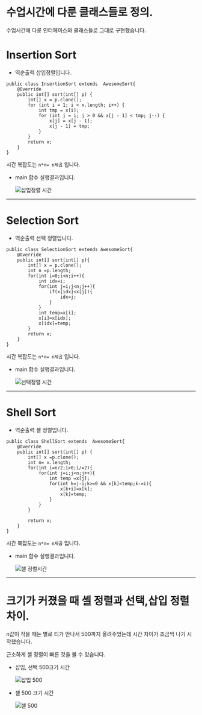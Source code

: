 # 수업시간에 다룬 클래스들로 정의.

수업시간에 다룬 인터페이스와 클래스들로 그대로 구현했습니다.

# Insertion Sort

* 역순출력 삽입정렬입니다.
```
public class InsertionSort extends  AwesomeSort{
    @Override
    public int[] sort(int[] p) {
        int[] x = p.clone();
        for (int i = 1; i < x.length; i++) {
            int tmp = x[i];
            for (int j = i; j > 0 && x[j - 1] < tmp; j--) {
                x[j] = x[j - 1];
                x[j - 1] = tmp;
            }
        }
        return x;
    }
}
```
시간 복잡도는 `n*n= n제곱` 입니다.

* main 함수 실행결과입니다.


    ![삽입정렬 시간](https://user-images.githubusercontent.com/80373000/116873978-834c2280-ac53-11eb-887c-aa7b69665b59.JPG)
*** 

# Selection Sort

* 역순출력 선택 정렬입니다.

```
public class SelectionSort extends AwesomeSort{
    @Override
    public int[] sort(int[] p){
        int[] x = p.clone();
        int n =p.length;
        for(int i=0;i<n;i++){
            int idx=i;
            for(int j=i;j<n;j++){
                if(x[idx]<x[j]){
                    idx=j;
                }
            }
            int temp=x[i];
            x[i]=x[idx];
            x[idx]=temp;
        }
        return x;
    }
}
```
시간 복잡도는 `n*n= n제곱` 입니다.

* main 함수 실행결과입니다.


    ![선택정렬 시간](https://user-images.githubusercontent.com/80373000/116873980-834c2280-ac53-11eb-8b55-fc4acd0d01ab.JPG)
***
# Shell Sort

* 역순출력 셸 정렬입니다.
```
public class ShellSort extends  AwesomeSort{
    @Override
    public int[] sort(int[] p) {
        int[] x =p.clone();
        int n= x.length;
        for(int i=n/2;i>0;i/=2){
            for(int j=i;j<n;j++){
                int temp =x[j];
                for(int k=j-i;k>=0 && x[k]<temp;k-=i){
                    x[k+i]=x[k];
                    x[k]=temp;
                }
            }
        }

        return x;
    }
}
```
시간 복잡도는 `n*n= n제곱` 입니다.

* main 함수 실행결과입니다.


    ![셸 정렬시간](https://user-images.githubusercontent.com/80373000/116873975-821af580-ac53-11eb-8afd-b99fea2fc5b3.JPG)
***

# 크기가 커졌을 때 셸 정렬과 선택,삽입 정렬 차이.

n값이 작을 때는 별로 티가 안나서 500까지 올려주었는데 시간 차이가 조금씩 나기 시작했습니다. 

근소하게 셸 정렬이 빠른 것을 볼 수 있습니다.

* 삽입, 선택 500크기 시간

    ![삽입 500](https://user-images.githubusercontent.com/80373000/116873977-82b38c00-ac53-11eb-94b1-cc09cf7d8add.JPG)

* 셸 500 크기 시간

    ![셸 500](https://user-images.githubusercontent.com/80373000/116873981-83e4b900-ac53-11eb-8faa-47728f377fd0.JPG)
